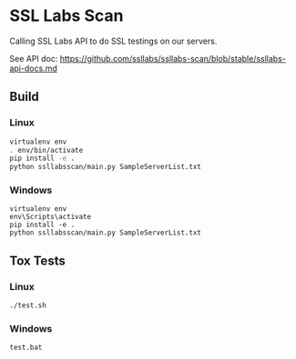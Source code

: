 # SSL Labs Scan #

Calling SSL Labs API to do SSL testings on our servers.

See API doc: https://github.com/ssllabs/ssllabs-scan/blob/stable/ssllabs-api-docs.md


## Build

### Linux
```bash
virtualenv env
. env/bin/activate
pip install -e .
python ssllabsscan/main.py SampleServerList.txt
```

### Windows
```
virtualenv env
env\Scripts\activate
pip install -e .
python ssllabsscan/main.py SampleServerList.txt
```

## Tox Tests

### Linux
```bash
./test.sh
```

### Windows
```
test.bat
```
